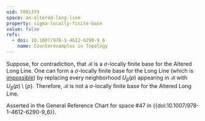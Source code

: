 ```yaml
---
uid: T001379
space: an-altered-long-line
property: sigma-locally-finite-base
value: false
refs:
  - doi: 10.1007/978-1-4612-6290-9_6
    name: Counterexamples in Topology
---
```

Suppose, for contradiction, that $\mathcal{B}$ is a $\sigma$-locally finite base for the Altered Long Line. One can form a $\sigma$-locally finite base for the Long Line (which is [impossible](http://topology.jdabbs.com/traits/5996)) by replacing every neighborhood $U_\beta (p)$ appearing in $\mathcal{B}$ with $U_\beta (p) \setminus \{p\}$. Therefore, $\mathcal{B}$ is not a $\sigma$-locally finite base for the Altered Long Line.

Asserted in the General Reference Chart for space #47 in
{{doi:10.1007/978-1-4612-6290-9_6}}.
